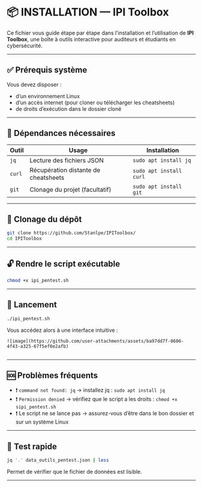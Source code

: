 
# 📦 INSTALLATION — IPI Toolbox

Ce fichier vous guide étape par étape dans l’installation et l’utilisation de **IPI Toolbox**, une boîte à outils interactive pour auditeurs et étudiants en cybersécurité.

---

## ✅ Prérequis système

Vous devez disposer :

- d’un environnement Linux
- d’un accès internet (pour cloner ou télécharger les cheatsheets)
- de droits d’exécution dans le dossier cloné

---

## 🧰 Dépendances nécessaires

| Outil       | Usage                                 | Installation                   |
|-------------|----------------------------------------|--------------------------------|
| `jq`        | Lecture des fichiers JSON              | `sudo apt install jq`          |
| `curl`      | Récupération distante de cheatsheets   | `sudo apt install curl`        |
| `git`       | Clonage du projet (facultatif)         | `sudo apt install git`         |

---

## 💾 Clonage du dépôt

```bash
git clone https://github.com/Stanlpe/IPIToolbox/
cd IPIToolbox
```


---

## 🔓 Rendre le script exécutable

```bash
chmod +x ipi_pentest.sh
```

---

## 🚀 Lancement

```bash
./ipi_pentest.sh
```

Vous accédez alors à une interface intuitive :

```
![image](https://github.com/user-attachments/assets/ba97dd7f-0606-4f43-a325-67f5ef0e2afb)


```

---

## 🆘 Problèmes fréquents

- ❗ `command not found: jq` → installez jq : `sudo apt install jq`
- ❗ `Permission denied` → vérifiez que le script a les droits : `chmod +x sipi_pentest.sh`
- ❗ Le script ne se lance pas → assurez-vous d’être dans le bon dossier et sur un système Linux

---

## 🧪 Test rapide

```bash
jq '.' data_outils_pentest.json | less
```

Permet de vérifier que le fichier de données est lisible.

---
